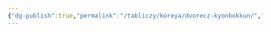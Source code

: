 ```yaml
---
{"dg-publish":true,"permalink":"/tabliczy/koreya/dvorecz-kyonbokkun/","dgPassFrontmatter":true}
---
```



